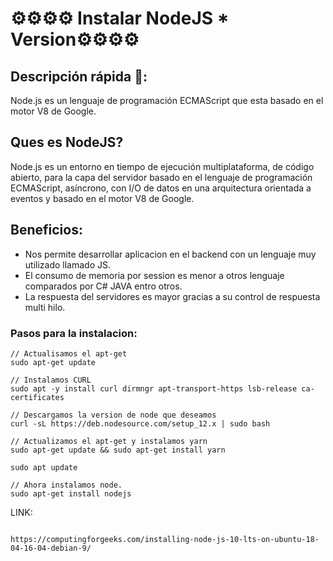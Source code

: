 # ⚙️⚙️⚙️⚙️ Instalar NodeJS * Version⚙️⚙️⚙️⚙️

## Descripción rápida 🚀:

Node.js es un lenguaje de programación ECMAScript que esta basado en el motor V8 de Google.


## Ques es NodeJS?

Node.js es un entorno en tiempo de ejecución multiplataforma, de código abierto, para la capa del servidor basado en el lenguaje de programación ECMAScript, asíncrono, con I/O de datos en una arquitectura orientada a eventos y basado en el motor V8 de Google.

## Beneficios:

+ Nos permite desarrollar aplicacion en el backend con un lenguaje muy utilizado llamado JS.
+ El consumo de memoria por session es menor a otros lenguaje comparados por C# JAVA entro otros.
+ La respuesta del servidores es mayor gracias a su control de respuesta multi hilo.

### Pasos para la instalacion:

```JS
// Actualisamos el apt-get
sudo apt-get update

// Instalamos CURL 
sudo apt -y install curl dirmngr apt-transport-https lsb-release ca-certificates

// Descargamos la version de node que deseamos
curl -sL https://deb.nodesource.com/setup_12.x | sudo bash

// Actualizamos el apt-get y instalamos yarn
sudo apt-get update && sudo apt-get install yarn

sudo apt update

// Ahora instalamos node.
sudo apt-get install nodejs
```

LINK: 

```

https://computingforgeeks.com/installing-node-js-10-lts-on-ubuntu-18-04-16-04-debian-9/

```
